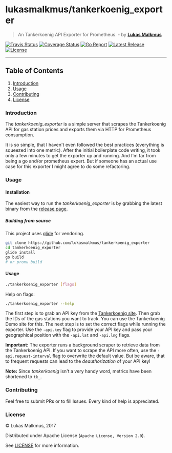 # lukasmalkmus/tankerkoenig_exporter
> An Tankerkoenig API Exporter for Prometheus. - by **[Lukas Malkmus](https://github.com/lukasmalkmus)**

[![Travis Status][travis_badge]][travis]
[![Coverage Status][coverage_badge]][coverage]
[![Go Report][report_badge]][report]
[![Latest Release][release_badge]][release]
[![License][license_badge]][license]

---

## Table of Contents
1. [Introduction](#introduction)
2. [Usage](#usage)
3. [Contributing](#contributing)
4. [License](#license)

### Introduction
The *tankerkoenig_exporter* is a simple server that scrapes the Tankerkoenig API
for gas station prices and exports them via HTTP for Prometheus consumption.

It is so simple, that I haven't even followed the best practices (everything is
squeezed into one metric). After the initial boilerplate code writing, it took
only a few minutes to get the exporter up and running. And I'm far from being a
go and/or prometheus expert. But if someone has an actual use case for this
exporter I might agree to do some refactoring.

### Usage
#### Installation
The easiest way to run the *tankerkoenig_exporter* is by grabbing the latest
binary from the [release page][release].

##### Building from source
This project uses [glide](http://glide.sh) for vendoring.
```bash
git clone https://github.com/lukasmalkmus/tankerkoenig_exporter
cd tankerkoenig_exporter
glide install
go build
# or promu build
```

#### Usage
```bash
./tankerkoenig_exporter [flags]
```

Help on flags:

```bash
./tankerkoenig_exporter --help
```

The first step is to grab an API key from the [Tankerkoenig site](https://creativecommons.tankerkoenig.de/#usage).
Then grab the IDs of the gas stations you want to track. You can use the
Tankerkoenig Demo site for this.
The next step is to set the correct flags while running the exporter.
Use the `-api.key` flag to provide your API key and pass your geographical
position with the `-api.lat` and `-api.lng` flags.

**Important:** The exporter runs a background scraper to retrieve data from the
Tankerkoenig API. If you want to scrape the API more often, use the
`-api.request-interval` flag to overwrite the default value. But be aware, that
to frequent requests can lead to the _deauthorization_ of your API key!

**Note:** Since *tankerkoenig* isn't a very handy word, metrics have been
shortened to `tk_`.

### Contributing
Feel free to submit PRs or to fill Issues. Every kind of help is appreciated.

### License
© Lukas Malkmus, 2017

Distributed under Apache License (`Apache License, Version 2.0`).

See [LICENSE](LICENSE) for more information.


[travis]: https://travis-ci.org/lukasmalkmus/tankerkoenig_exporter
[travis_badge]: https://travis-ci.org/lukasmalkmus/tankerkoenig_exporter.svg
[coverage]: https://coveralls.io/github/lukasmalkmus/tankerkoenig_exporter?branch=master
[coverage_badge]: https://coveralls.io/repos/github/lukasmalkmus/tankerkoenig_exporter/badge.svg?branch=master
[report]: https://goreportcard.com/report/github.com/lukasmalkmus/tankerkoenig_exporter
[report_badge]: https://goreportcard.com/badge/github.com/lukasmalkmus/tankerkoenig_exporter
[release]: https://github.com/lukasmalkmus/tankerkoenig_exporter/releases
[release_badge]: https://img.shields.io/github/release/lukasmalkmus/tankerkoenig_exporter.svg
[license]: https://opensource.org/licenses/Apache-2.0
[license_badge]: https://img.shields.io/badge/license-Apache-blue.svg
